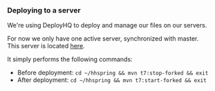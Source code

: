 ### Deploying to a server
We're using DeployHQ to deploy and manage our files on our servers.

For now we only have one active server, synchronized with master.  
This server is located [here](http://hartigehap.spring.ketelaar.me/hh/).

It simply performs the following commands:
- Before deployment: `cd ~/hhspring && mvn t7:stop-forked && exit`
- After deployment: `cd ~/hhspring && mvn t7:start-forked && exit`
